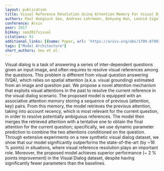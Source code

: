 ```yaml
---
layout: publication
title: Visual Reference Resolution Using Attention Memory For Visual Dialog
authors: Paul Hongsuck Seo, Andreas Lehrmann, Bohyung Han, Leonid Sigal
conference: Arxiv
year: 2017
bibkey: seo2017visual
citations: 91
additional_links: [{name: Paper, url: 'https://arxiv.org/abs/1709.07992'}]
tags: ["Model Architecture"]
short_authors: Seo et al.
---
```

Visual dialog is a task of answering a series of inter-dependent questions
given an input image, and often requires to resolve visual references among the
questions. This problem is different from visual question answering (VQA),
which relies on spatial attention (a.k.a. visual grounding) estimated from an
image and question pair. We propose a novel attention mechanism that exploits
visual attentions in the past to resolve the current reference in the visual
dialog scenario. The proposed model is equipped with an associative attention
memory storing a sequence of previous (attention, key) pairs. From this memory,
the model retrieves the previous attention, taking into account recency, which
is most relevant for the current question, in order to resolve potentially
ambiguous references. The model then merges the retrieved attention with a
tentative one to obtain the final attention for the current question;
specifically, we use dynamic parameter prediction to combine the two attentions
conditioned on the question. Through extensive experiments on a new synthetic
visual dialog dataset, we show that our model significantly outperforms the
state-of-the-art (by ~16 % points) in situations, where visual reference
resolution plays an important role. Moreover, the proposed model achieves
superior performance (~ 2 % points improvement) in the Visual Dialog dataset,
despite having significantly fewer parameters than the baselines.